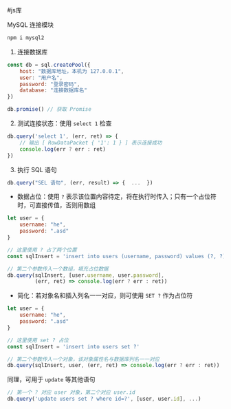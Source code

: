 #js库 

MySQL 连接模块

```bash
npm i mysql2
```

1. 连接数据库

```javascript
const db = sql.createPool({  
    host: "数据库地址，本机为 127.0.0.1",  
    user: "用户名",  
    password: "登录密码",  
    database: "连接数据库名"  
})

db.promise() // 获取 Promise
```

2. 测试连接状态：使用 `select 1` 检查

```javascript
db.query('select 1', (err, ret) => {  
    // 输出 [ RowDataPacket { '1': 1 } ] 表示连接成功
    console.log(err ? err : ret)  
})
```

3. 执行 SQL 语句

```javascript
db.query("SEL 语句", (err, result) => {  ...  })
```

- 数据占位：使用 `?` 表示该位置内容待定，将在执行时传入；只有一个占位符时，可直接传值，否则用数组

```javascript
let user = {
    username: "he",
    password: ".asd"
}

// 这里使用 ? 占了两个位置
const sqlInsert = 'insert into users (username, password) values (?, ?)'

// 第二个参数传入一个数组，填充占位数据
db.query(sqlInsert, [user.username, user.password],
		 (err, ret) => console.log(err ? err : ret))
```

- 简化：若对象名和插入列名一一对应，则可使用 `SET ?` 作为占位符

```javascript
let user = {
    username: "he",
    password: ".asd"
}

// 这里使用 set ? 占位
const sqlInsert = 'insert into users set ?'

// 第二个参数传入一个对象，该对象属性名与数据库列名一一对应
db.query(sqlInsert, user, (err, ret) => console.log(err ? err : ret))
```

同理，可用于 `update` 等其他语句

```javascript
// 第一个 ? 对应 user 对象，第二个对应 user.id
db.query('update users set ? where id=?', [user, user.id], ...)
```